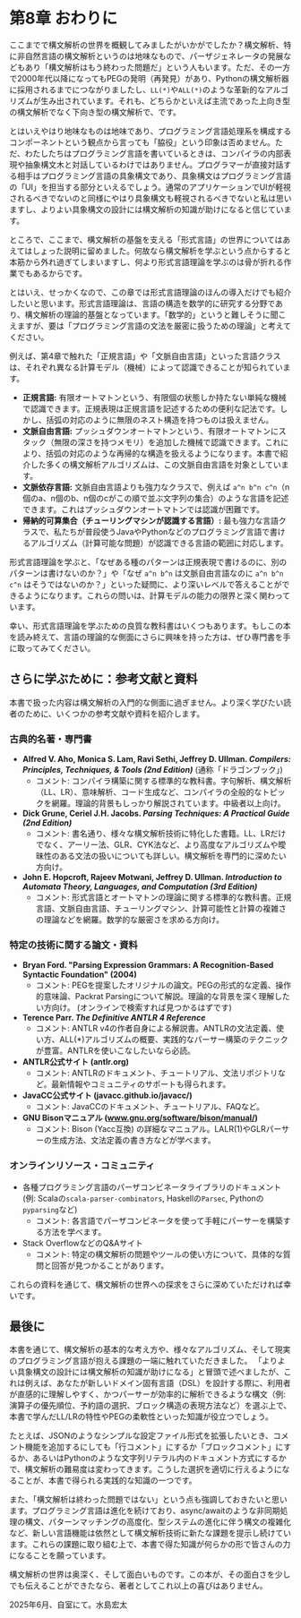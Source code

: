 
# 第8章 おわりに

ここまでで構文解析の世界を概観してみましたがいかがでしたか？構文解析、特に非自然言語の構文解析というのは地味なもので、パーザジェネレータの発展などもあり「構文解析はもう終わった問題だ」という人もいます。ただ、その一方で2000年代以降になってもPEGの発明（再発見）があり、Pythonの構文解析器に採用されるまでにつながりましたし、`LL(*)`や`ALL(*)`のような革新的なアルゴリズムが生み出されています。それも、どちらかといえば主流であった上向き型の構文解析でなく下向き型の構文解析で、です。

とはいえやはり地味なものは地味であり、プログラミング言語処理系を構成するコンポーネントという観点から言っても「脇役」という印象は否めません。ただ、わたしたちはプログラミング言語を書いているときは、コンパイラの内部表現や抽象構文木と対話しているわけではありません。プログラマーが直接対話する相手はプログラミング言語の具象構文であり、具象構文はプログラミング言語の「UI」を担当する部分といえるでしょう。通常のアプリケーションでUIが軽視されるべきでないのと同様にやはり具象構文も軽視されるべきでないと私は思いますし、よりよい具象構文の設計には構文解析の知識が助けになると信じています。

ところで、ここまで、構文解析の基盤を支える「形式言語」の世界についてはあえてはしょった説明に留めました。何故なら構文解析を学ぶという点からすると本筋から外れ過ぎてしまいますし、何より形式言語理論を学ぶのは骨が折れる作業でもあるからです。

とはいえ、せっかくなので、この章では形式言語理論のほんの導入だけでも紹介したいと思います。形式言語理論は、言語の構造を数学的に研究する分野であり、構文解析の理論的基盤となっています。「数学的」というと難しそうに聞こえますが、要は「プログラミング言語の文法を厳密に扱うための理論」と考えてください。

例えば、第4章で触れた「正規言語」や「文脈自由言語」といった言語クラスは、それぞれ異なる計算モデル（機械）によって認識できることが知られています。
-   **正規言語:** 有限オートマトンという、有限個の状態しか持たない単純な機械で認識できます。正規表現は正規言語を記述するための便利な記法です。しかし、括弧の対応のように無限のネスト構造を持つものは扱えません。
-   **文脈自由言語:** プッシュダウンオートマトンという、有限オートマトンにスタック（無限の深さを持つメモリ）を追加した機械で認識できます。これにより、括弧の対応のような再帰的な構造を扱えるようになります。本書で紹介した多くの構文解析アルゴリズムは、この文脈自由言語を対象としています。
-   **文脈依存言語:** 文脈自由言語よりも強力なクラスで、例えば `a^n b^n c^n`（n個のa、n個のb、n個のcがこの順で並ぶ文字列の集合）のような言語を記述できます。これはプッシュダウンオートマトンでは認識が困難です。
-   **帰納的可算集合（チューリングマシンが認識する言語）:** 最も強力な言語クラスで、私たちが普段使うJavaやPythonなどのプログラミング言語で書けるアルゴリズム（計算可能な問題）が認識できる言語の範囲に対応します。

<!-- 図8.X: オートマトンの階層と言語クラスの対応図 (簡略版) のプレースホルダ -->
<!-- 例: 入れ子円で、外側からチューリングマシン(帰納的可算集合)、線形拘束オートマトン(文脈依存言語)、プッシュダウンオートマトン(文脈自由言語)、有限オートマトン(正規言語) を示す -->

形式言語理論を学ぶと、「なぜある種のパターンは正規表現で書けるのに、別のパターンは書けないのか？」や「なぜ `a^n b^n` は文脈自由言語なのに `a^n b^n c^n` はそうではないのか？」といった疑問に、より深いレベルで答えることができるようになります。これらの問いは、計算モデルの能力の限界と深く関わっています。

幸い、形式言語理論を学ぶための良質な教科書はいくつもあります。もしこの本を読み終えて、言語の理論的な側面にさらに興味を持った方は、ぜひ専門書を手に取ってみてください。

## さらに学ぶために：参考文献と資料

本書で扱った内容は構文解析の入門的な側面に過ぎません。より深く学びたい読者のために、いくつかの参考文献や資料を紹介します。

### 古典的名著・専門書

*   **Alfred V. Aho, Monica S. Lam, Ravi Sethi, Jeffrey D. Ullman. *Compilers: Principles, Techniques, & Tools (2nd Edition)*** (通称「ドラゴンブック」)
    *   コメント: コンパイラ構築に関する標準的な教科書。字句解析、構文解析（LL、LR）、意味解析、コード生成など、コンパイラの全般的なトピックを網羅。理論的背景もしっかり解説されています。中級者以上向け。
*   **Dick Grune, Ceriel J.H. Jacobs. *Parsing Techniques: A Practical Guide (2nd Edition)***
    *   コメント: 書名通り、様々な構文解析技術に特化した書籍。LL、LRだけでなく、アーリー法、GLR、CYK法など、より高度なアルゴリズムや曖昧性のある文法の扱いについても詳しい。構文解析を専門的に深めたい方向け。
*   **John E. Hopcroft, Rajeev Motwani, Jeffrey D. Ullman. *Introduction to Automata Theory, Languages, and Computation (3rd Edition)***
    *   コメント: 形式言語とオートマトンの理論に関する標準的な教科書。正規言語、文脈自由言語、チューリングマシン、計算可能性と計算の複雑さの理論などを網羅。数学的な厳密さを求める方向け。

### 特定の技術に関する論文・資料

*   **Bryan Ford. "Parsing Expression Grammars: A Recognition-Based Syntactic Foundation" (2004)**
    *   コメント: PEGを提案したオリジナルの論文。PEGの形式的な定義、操作的意味論、Packrat Parsingについて解説。理論的な背景を深く理解したい方向け。 (オンラインで検索すれば見つかるはずです)
*   **Terence Parr. *The Definitive ANTLR 4 Reference***
    *   コメント: ANTLR v4の作者自身による解説書。ANTLRの文法定義、使い方、ALL(*)アルゴリズムの概要、実践的なパーサー構築のテクニックが豊富。ANTLRを使いこなしたいなら必読。
*   **ANTLR公式サイト (antlr.org)**
    *   コメント: ANTLRのドキュメント、チュートリアル、文法リポジトリなど。最新情報やコミュニティのサポートも得られます。
*   **JavaCC公式サイト (javacc.github.io/javacc/)**
    *   コメント: JavaCCのドキュメント、チュートリアル、FAQなど。
*   **GNU Bisonマニュアル (www.gnu.org/software/bison/manual/)**
    *   コメント: Bison (Yacc互換) の詳細なマニュアル。LALR(1)やGLRパーサーの生成方法、文法定義の書き方などが学べます。

### オンラインリソース・コミュニティ

*   各種プログラミング言語のパーザコンビネータライブラリのドキュメント (例: Scalaの`scala-parser-combinators`, Haskellの`Parsec`, Pythonの`pyparsing`など)
    *   コメント: 各言語でパーザコンビネータを使って手軽にパーサーを構築する方法を学べます。
*   Stack OverflowなどのQ&Aサイト
    *   コメント: 特定の構文解析の問題やツールの使い方について、具体的な質問と回答が見つかることがあります。

これらの資料を通じて、構文解析の世界への探求をさらに深めていただければ幸いです。

## 最後に

本書を通じて、構文解析の基本的な考え方や、様々なアルゴリズム、そして現実のプログラミング言語が抱える課題の一端に触れていただきました。
「よりよい具象構文の設計には構文解析の知識が助けになる」と冒頭で述べましたが、これは例えば、あなたが新しいドメイン固有言語（DSL）を設計する際に、利用者が直感的に理解しやすく、かつパーサーが効率的に解析できるような構文（例: 演算子の優先順位、予約語の選択、ブロック構造の表現方法など）を選ぶ上で、本書で学んだLL/LRの特性やPEGの柔軟性といった知識が役立つでしょう。

たとえば、JSONのようなシンプルな設定ファイル形式を拡張したいとき、コメント機能を追加するにしても「行コメント」にするか「ブロックコメント」にするか、あるいはPythonのような文字列リテラル内のドキュメント方式にするかで、構文解析の難易度は変わってきます。こうした選択を適切に行えるようになることが、本書で得られる実践的な知識の一つです。

また、「構文解析は終わった問題ではない」という点も強調しておきたいと思います。プログラミング言語は進化を続けており、async/awaitのような非同期処理の構文、パターンマッチングの高度化、型システムの進化に伴う構文の複雑化など、新しい言語機能は依然として構文解析技術に新たな課題を提示し続けています。これらの課題に取り組む上で、本書で得た知識が何らかの形で皆さんの力になることを願っています。

構文解析の世界は奥深く、そして面白いものです。この本が、その面白さを少しでも伝えることができたなら、著者としてこれ以上の喜びはありません。

2025年6月、自室にて。水島宏太
